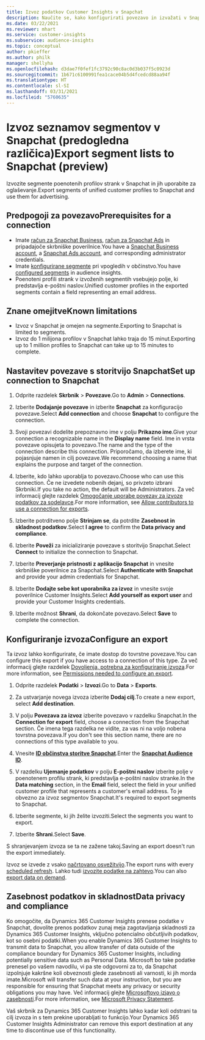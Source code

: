 ```yaml
---
title: Izvoz podatkov Customer Insights v Snapchat
description: Naučite se, kako konfigurirati povezavo in izvažati v Snapchat.
ms.date: 03/22/2021
ms.reviewer: mhart
ms.service: customer-insights
ms.subservice: audience-insights
ms.topic: conceptual
author: pkieffer
ms.author: philk
manager: shellyha
ms.openlocfilehash: d3dae7f0fef1fc3792c90c8ac0d3b037f5c0923d
ms.sourcegitcommit: 1b671c6100991fea1cace04b5d4fcedcd88aa94f
ms.translationtype: HT
ms.contentlocale: sl-SI
ms.lasthandoff: 03/31/2021
ms.locfileid: "5760635"
---
```

# <a name="export-segment-lists-to-snapchat-preview"></a><span data-ttu-id="a3393-103">Izvoz seznamov segmentov v Snapchat (predogledna različica)</span><span class="sxs-lookup"><span data-stu-id="a3393-103">Export segment lists to Snapchat (preview)</span></span>

<span data-ttu-id="a3393-104">Izvozite segmente poenotenih profilov strank v Snapchat in jih uporabite za oglaševanje.</span><span class="sxs-lookup"><span data-stu-id="a3393-104">Export segments of unified customer profiles to Snapchat and use them for advertising.</span></span> 

## <a name="prerequisites-for-a-connection"></a><span data-ttu-id="a3393-105">Predpogoji za povezavo</span><span class="sxs-lookup"><span data-stu-id="a3393-105">Prerequisites for a connection</span></span>

-   <span data-ttu-id="a3393-106">Imate [račun za Snapchat Business](https://business.snapchat.com/), [račun za Snapchat Ads](https://ads.snapchat.com/) in pripadajoče skrbniške poverilnice.</span><span class="sxs-lookup"><span data-stu-id="a3393-106">You have a [Snapchat Business account](https://business.snapchat.com/), a [Snapchat Ads account](https://ads.snapchat.com/), and corresponding administrator credentials.</span></span>
-   <span data-ttu-id="a3393-107">Imate [konfigurirane segmente](segments.md) pri vpogledih v občinstvo.</span><span class="sxs-lookup"><span data-stu-id="a3393-107">You have [configured segments](segments.md) in audience insights.</span></span>
-   <span data-ttu-id="a3393-108">Poenoteni profili strank v izvoženih segmentih vsebujejo polje, ki predstavlja e-poštni naslov.</span><span class="sxs-lookup"><span data-stu-id="a3393-108">Unified customer profiles in the exported segments contain a field representing an email address.</span></span>

## <a name="known-limitations"></a><span data-ttu-id="a3393-109">Znane omejitve</span><span class="sxs-lookup"><span data-stu-id="a3393-109">Known limitations</span></span>

- <span data-ttu-id="a3393-110">Izvoz v Snapchat je omejen na segmente.</span><span class="sxs-lookup"><span data-stu-id="a3393-110">Exporting to Snapchat is limited to segments.</span></span>
- <span data-ttu-id="a3393-111">Izvoz do 1 milijona profilov v Snapchat lahko traja do 15 minut.</span><span class="sxs-lookup"><span data-stu-id="a3393-111">Exporting up to 1 million profiles to Snapchat can take up to 15 minutes to complete.</span></span> 

## <a name="set-up-connection-to-snapchat"></a><span data-ttu-id="a3393-112">Nastavitev povezave s storitvijo Snapchat</span><span class="sxs-lookup"><span data-stu-id="a3393-112">Set up connection to Snapchat</span></span>

1. <span data-ttu-id="a3393-113">Odprite razdelek **Skrbnik** > **Povezave**.</span><span class="sxs-lookup"><span data-stu-id="a3393-113">Go to **Admin** > **Connections**.</span></span>

1. <span data-ttu-id="a3393-114">Izberite **Dodajanje povezave** in izberite **Snapchat** za konfiguracijo povezave.</span><span class="sxs-lookup"><span data-stu-id="a3393-114">Select **Add connection** and choose **Snapchat** to configure the connection.</span></span>

1. <span data-ttu-id="a3393-115">Svoji povezavi dodelite prepoznavno ime v polju **Prikazno ime**.</span><span class="sxs-lookup"><span data-stu-id="a3393-115">Give your connection a recognizable name in the **Display name** field.</span></span> <span data-ttu-id="a3393-116">Ime in vrsta povezave opisujeta to povezavo.</span><span class="sxs-lookup"><span data-stu-id="a3393-116">The name and the type of the connection describe this connection.</span></span> <span data-ttu-id="a3393-117">Priporočamo, da izberete ime, ki pojasnjuje namen in cilj povezave.</span><span class="sxs-lookup"><span data-stu-id="a3393-117">We recommend choosing a name that explains the purpose and target of the connection.</span></span>

1. <span data-ttu-id="a3393-118">Izberite, kdo lahko uporablja to povezavo.</span><span class="sxs-lookup"><span data-stu-id="a3393-118">Choose who can use this connection.</span></span> <span data-ttu-id="a3393-119">Če ne izvedete nobenih dejanj, so privzeto izbrani Skrbniki.</span><span class="sxs-lookup"><span data-stu-id="a3393-119">If you take no action, the default will be Administrators.</span></span> <span data-ttu-id="a3393-120">Za več informacij glejte razdelek [Omogočanje uporabe povezav za izvoze podatkov za sodelavce](connections.md#allow-contributors-to-use-a-connection-for-exports).</span><span class="sxs-lookup"><span data-stu-id="a3393-120">For more information, see [Allow contributors to use a connection for exports](connections.md#allow-contributors-to-use-a-connection-for-exports).</span></span>

1. <span data-ttu-id="a3393-121">Izberite potrditveno polje **Strinjam se**, da potrdite **Zasebnost in skladnost podatkov**.</span><span class="sxs-lookup"><span data-stu-id="a3393-121">Select **I agree** to confirm the **Data privacy and compliance**.</span></span>

1. <span data-ttu-id="a3393-122">Izberite **Poveži** za inicializiranje povezave s storitvijo Snapchat.</span><span class="sxs-lookup"><span data-stu-id="a3393-122">Select **Connect** to initialize the connection to Snapchat.</span></span>

1. <span data-ttu-id="a3393-123">Izberite **Preverjanje pristnosti z aplikacijo Snapchat** in vnesite skrbniške poverilnice za Snapchat.</span><span class="sxs-lookup"><span data-stu-id="a3393-123">Select **Authenticate with Snapchat** and provide your admin credentials for Snapchat.</span></span> 

1. <span data-ttu-id="a3393-124">Izberite **Dodajte sebe kot uporabnika za izvoz** in vnesite svoje poverilnice Customer Insights.</span><span class="sxs-lookup"><span data-stu-id="a3393-124">Select **Add yourself as export user** and provide your Customer Insights credentials.</span></span>

1. <span data-ttu-id="a3393-125">Izberite možnost **Shrani**, da dokončate povezavo.</span><span class="sxs-lookup"><span data-stu-id="a3393-125">Select **Save** to complete the connection.</span></span>

## <a name="configure-an-export"></a><span data-ttu-id="a3393-126">Konfiguriranje izvoza</span><span class="sxs-lookup"><span data-stu-id="a3393-126">Configure an export</span></span>

<span data-ttu-id="a3393-127">Ta izvoz lahko konfigurirate, če imate dostop do tovrstne povezave.</span><span class="sxs-lookup"><span data-stu-id="a3393-127">You can configure this export if you have access to a connection of this type.</span></span> <span data-ttu-id="a3393-128">Za več informacij glejte razdelek [Dovoljenja, potrebna za konfiguriranje izvoza](export-destinations.md#set-up-a-new-export).</span><span class="sxs-lookup"><span data-stu-id="a3393-128">For more information, see [Permissions needed to configure an export](export-destinations.md#set-up-a-new-export).</span></span>

1. <span data-ttu-id="a3393-129">Odprite razdelek **Podatki** > **Izvozi**.</span><span class="sxs-lookup"><span data-stu-id="a3393-129">Go to **Data** > **Exports**.</span></span>

1. <span data-ttu-id="a3393-130">Za ustvarjanje novega izvoza izberite **Dodaj cilj**.</span><span class="sxs-lookup"><span data-stu-id="a3393-130">To create a new export, select **Add destination**.</span></span>

1. <span data-ttu-id="a3393-131">V polju **Povezava za izvoz** izberite povezavo v razdelku Snapchat.</span><span class="sxs-lookup"><span data-stu-id="a3393-131">In the **Connection for export** field, choose a connection from the Snapchat section.</span></span> <span data-ttu-id="a3393-132">Če imena tega razdelka ne vidite, za vas ni na voljo nobena tovrstna povezava.</span><span class="sxs-lookup"><span data-stu-id="a3393-132">If you don't see this section name, there are no connections of this type available to you.</span></span>

1. <span data-ttu-id="a3393-133">Vnesite [**ID občinstva storitve Snapchat**](https://businesshelp.snapchat.com/s/article/custom-audiences).</span><span class="sxs-lookup"><span data-stu-id="a3393-133">Enter the [**Snapchat Audience ID**](https://businesshelp.snapchat.com/s/article/custom-audiences).</span></span>

1. <span data-ttu-id="a3393-134">V razdelku **Ujemanje podatkov** v polju **E-poštni naslov** izberite polje v poenotenem profilu strank, ki predstavlja e-poštni naslov stranke.</span><span class="sxs-lookup"><span data-stu-id="a3393-134">In the **Data matching** section, in the **Email** field, select the field in your unified customer profile that represents a customer's email address.</span></span> <span data-ttu-id="a3393-135">To je obvezno za izvoz segmentov Snapchat.</span><span class="sxs-lookup"><span data-stu-id="a3393-135">It's required to export segments to Snapchat.</span></span>

1. <span data-ttu-id="a3393-136">Izberite segmente, ki jih želite izvoziti.</span><span class="sxs-lookup"><span data-stu-id="a3393-136">Select the segments you want to export.</span></span> 

1. <span data-ttu-id="a3393-137">Izberite **Shrani**.</span><span class="sxs-lookup"><span data-stu-id="a3393-137">Select **Save**.</span></span>

<span data-ttu-id="a3393-138">S shranjevanjem izvoza se ta ne zažene takoj.</span><span class="sxs-lookup"><span data-stu-id="a3393-138">Saving an export doesn't run the export immediately.</span></span>

<span data-ttu-id="a3393-139">Izvoz se izvede z vsako [načrtovano osvežitvijo](system.md#schedule-tab).</span><span class="sxs-lookup"><span data-stu-id="a3393-139">The export runs with every [scheduled refresh](system.md#schedule-tab).</span></span> <span data-ttu-id="a3393-140">Lahko tudi [izvozite podatke na zahtevo](export-destinations.md#run-exports-on-demand).</span><span class="sxs-lookup"><span data-stu-id="a3393-140">You can also [export data on demand](export-destinations.md#run-exports-on-demand).</span></span> 


## <a name="data-privacy-and-compliance"></a><span data-ttu-id="a3393-141">Zasebnost podatkov in skladnost</span><span class="sxs-lookup"><span data-stu-id="a3393-141">Data privacy and compliance</span></span>

<span data-ttu-id="a3393-142">Ko omogočite, da Dynamics 365 Customer Insights prenese podatke v Snapchat, dovolite prenos podatkov zunaj meja zagotavljanja skladnosti za Dynamics 365 Customer Insights, vključno potencialno občutljivih podatkov, kot so osebni podatki.</span><span class="sxs-lookup"><span data-stu-id="a3393-142">When you enable Dynamics 365 Customer Insights to transmit data to Snapchat, you allow transfer of data outside of the compliance boundary for Dynamics 365 Customer Insights, including potentially sensitive data such as Personal Data.</span></span> <span data-ttu-id="a3393-143">Microsoft bo take podatke prenesel po vašem navodilu, vi pa ste odgovorni za to, da Snapchat izpolnjuje kakršne koli obveznosti glede zasebnosti ali varnosti, ki jih morda imate.</span><span class="sxs-lookup"><span data-stu-id="a3393-143">Microsoft will transfer such data at your instruction, but you are responsible for ensuring that Snapchat meets any privacy or security obligations you may have.</span></span> <span data-ttu-id="a3393-144">Več informacij glejte [Microsoftovo izjavo o zasebnosti](https://go.microsoft.com/fwlink/?linkid=396732).</span><span class="sxs-lookup"><span data-stu-id="a3393-144">For more information, see [Microsoft Privacy Statement](https://go.microsoft.com/fwlink/?linkid=396732).</span></span>

<span data-ttu-id="a3393-145">Vaš skrbnik za Dynamics 365 Customer Insights lahko kadar koli odstrani ta cilj izvoza in s tem prekine uporabljati to funkcijo.</span><span class="sxs-lookup"><span data-stu-id="a3393-145">Your Dynamics 365 Customer Insights Administrator can remove this export destination at any time to discontinue use of this functionality.</span></span>
